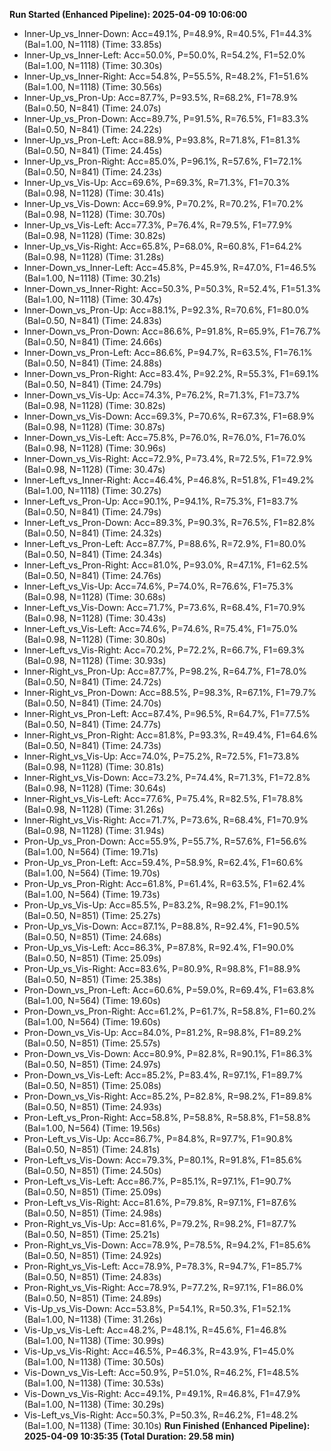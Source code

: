 **Run Started (Enhanced Pipeline): 2025-04-09 10:06:00**
- Inner-Up_vs_Inner-Down: Acc=49.1%, P=48.9%, R=40.5%, F1=44.3% (Bal=1.00, N=1118) (Time: 33.85s)
- Inner-Up_vs_Inner-Left: Acc=50.0%, P=50.0%, R=54.2%, F1=52.0% (Bal=1.00, N=1118) (Time: 30.30s)
- Inner-Up_vs_Inner-Right: Acc=54.8%, P=55.5%, R=48.2%, F1=51.6% (Bal=1.00, N=1118) (Time: 30.56s)
- Inner-Up_vs_Pron-Up: Acc=87.7%, P=93.5%, R=68.2%, F1=78.9% (Bal=0.50, N=841) (Time: 24.07s)
- Inner-Up_vs_Pron-Down: Acc=89.7%, P=91.5%, R=76.5%, F1=83.3% (Bal=0.50, N=841) (Time: 24.22s)
- Inner-Up_vs_Pron-Left: Acc=88.9%, P=93.8%, R=71.8%, F1=81.3% (Bal=0.50, N=841) (Time: 24.45s)
- Inner-Up_vs_Pron-Right: Acc=85.0%, P=96.1%, R=57.6%, F1=72.1% (Bal=0.50, N=841) (Time: 24.23s)
- Inner-Up_vs_Vis-Up: Acc=69.6%, P=69.3%, R=71.3%, F1=70.3% (Bal=0.98, N=1128) (Time: 30.41s)
- Inner-Up_vs_Vis-Down: Acc=69.9%, P=70.2%, R=70.2%, F1=70.2% (Bal=0.98, N=1128) (Time: 30.70s)
- Inner-Up_vs_Vis-Left: Acc=77.3%, P=76.4%, R=79.5%, F1=77.9% (Bal=0.98, N=1128) (Time: 30.82s)
- Inner-Up_vs_Vis-Right: Acc=65.8%, P=68.0%, R=60.8%, F1=64.2% (Bal=0.98, N=1128) (Time: 31.28s)
- Inner-Down_vs_Inner-Left: Acc=45.8%, P=45.9%, R=47.0%, F1=46.5% (Bal=1.00, N=1118) (Time: 30.21s)
- Inner-Down_vs_Inner-Right: Acc=50.3%, P=50.3%, R=52.4%, F1=51.3% (Bal=1.00, N=1118) (Time: 30.47s)
- Inner-Down_vs_Pron-Up: Acc=88.1%, P=92.3%, R=70.6%, F1=80.0% (Bal=0.50, N=841) (Time: 24.83s)
- Inner-Down_vs_Pron-Down: Acc=86.6%, P=91.8%, R=65.9%, F1=76.7% (Bal=0.50, N=841) (Time: 24.66s)
- Inner-Down_vs_Pron-Left: Acc=86.6%, P=94.7%, R=63.5%, F1=76.1% (Bal=0.50, N=841) (Time: 24.88s)
- Inner-Down_vs_Pron-Right: Acc=83.4%, P=92.2%, R=55.3%, F1=69.1% (Bal=0.50, N=841) (Time: 24.79s)
- Inner-Down_vs_Vis-Up: Acc=74.3%, P=76.2%, R=71.3%, F1=73.7% (Bal=0.98, N=1128) (Time: 30.82s)
- Inner-Down_vs_Vis-Down: Acc=69.3%, P=70.6%, R=67.3%, F1=68.9% (Bal=0.98, N=1128) (Time: 30.87s)
- Inner-Down_vs_Vis-Left: Acc=75.8%, P=76.0%, R=76.0%, F1=76.0% (Bal=0.98, N=1128) (Time: 30.96s)
- Inner-Down_vs_Vis-Right: Acc=72.9%, P=73.4%, R=72.5%, F1=72.9% (Bal=0.98, N=1128) (Time: 30.47s)
- Inner-Left_vs_Inner-Right: Acc=46.4%, P=46.8%, R=51.8%, F1=49.2% (Bal=1.00, N=1118) (Time: 30.27s)
- Inner-Left_vs_Pron-Up: Acc=90.1%, P=94.1%, R=75.3%, F1=83.7% (Bal=0.50, N=841) (Time: 24.79s)
- Inner-Left_vs_Pron-Down: Acc=89.3%, P=90.3%, R=76.5%, F1=82.8% (Bal=0.50, N=841) (Time: 24.32s)
- Inner-Left_vs_Pron-Left: Acc=87.7%, P=88.6%, R=72.9%, F1=80.0% (Bal=0.50, N=841) (Time: 24.34s)
- Inner-Left_vs_Pron-Right: Acc=81.0%, P=93.0%, R=47.1%, F1=62.5% (Bal=0.50, N=841) (Time: 24.76s)
- Inner-Left_vs_Vis-Up: Acc=74.6%, P=74.0%, R=76.6%, F1=75.3% (Bal=0.98, N=1128) (Time: 30.68s)
- Inner-Left_vs_Vis-Down: Acc=71.7%, P=73.6%, R=68.4%, F1=70.9% (Bal=0.98, N=1128) (Time: 30.43s)
- Inner-Left_vs_Vis-Left: Acc=74.6%, P=74.6%, R=75.4%, F1=75.0% (Bal=0.98, N=1128) (Time: 30.80s)
- Inner-Left_vs_Vis-Right: Acc=70.2%, P=72.2%, R=66.7%, F1=69.3% (Bal=0.98, N=1128) (Time: 30.93s)
- Inner-Right_vs_Pron-Up: Acc=87.7%, P=98.2%, R=64.7%, F1=78.0% (Bal=0.50, N=841) (Time: 24.72s)
- Inner-Right_vs_Pron-Down: Acc=88.5%, P=98.3%, R=67.1%, F1=79.7% (Bal=0.50, N=841) (Time: 24.70s)
- Inner-Right_vs_Pron-Left: Acc=87.4%, P=96.5%, R=64.7%, F1=77.5% (Bal=0.50, N=841) (Time: 24.77s)
- Inner-Right_vs_Pron-Right: Acc=81.8%, P=93.3%, R=49.4%, F1=64.6% (Bal=0.50, N=841) (Time: 24.73s)
- Inner-Right_vs_Vis-Up: Acc=74.0%, P=75.2%, R=72.5%, F1=73.8% (Bal=0.98, N=1128) (Time: 30.81s)
- Inner-Right_vs_Vis-Down: Acc=73.2%, P=74.4%, R=71.3%, F1=72.8% (Bal=0.98, N=1128) (Time: 30.64s)
- Inner-Right_vs_Vis-Left: Acc=77.6%, P=75.4%, R=82.5%, F1=78.8% (Bal=0.98, N=1128) (Time: 31.26s)
- Inner-Right_vs_Vis-Right: Acc=71.7%, P=73.6%, R=68.4%, F1=70.9% (Bal=0.98, N=1128) (Time: 31.94s)
- Pron-Up_vs_Pron-Down: Acc=55.9%, P=55.7%, R=57.6%, F1=56.6% (Bal=1.00, N=564) (Time: 19.71s)
- Pron-Up_vs_Pron-Left: Acc=59.4%, P=58.9%, R=62.4%, F1=60.6% (Bal=1.00, N=564) (Time: 19.70s)
- Pron-Up_vs_Pron-Right: Acc=61.8%, P=61.4%, R=63.5%, F1=62.4% (Bal=1.00, N=564) (Time: 19.73s)
- Pron-Up_vs_Vis-Up: Acc=85.5%, P=83.2%, R=98.2%, F1=90.1% (Bal=0.50, N=851) (Time: 25.27s)
- Pron-Up_vs_Vis-Down: Acc=87.1%, P=88.8%, R=92.4%, F1=90.5% (Bal=0.50, N=851) (Time: 24.68s)
- Pron-Up_vs_Vis-Left: Acc=86.3%, P=87.8%, R=92.4%, F1=90.0% (Bal=0.50, N=851) (Time: 25.09s)
- Pron-Up_vs_Vis-Right: Acc=83.6%, P=80.9%, R=98.8%, F1=88.9% (Bal=0.50, N=851) (Time: 25.38s)
- Pron-Down_vs_Pron-Left: Acc=60.6%, P=59.0%, R=69.4%, F1=63.8% (Bal=1.00, N=564) (Time: 19.60s)
- Pron-Down_vs_Pron-Right: Acc=61.2%, P=61.7%, R=58.8%, F1=60.2% (Bal=1.00, N=564) (Time: 19.60s)
- Pron-Down_vs_Vis-Up: Acc=84.0%, P=81.2%, R=98.8%, F1=89.2% (Bal=0.50, N=851) (Time: 25.57s)
- Pron-Down_vs_Vis-Down: Acc=80.9%, P=82.8%, R=90.1%, F1=86.3% (Bal=0.50, N=851) (Time: 24.97s)
- Pron-Down_vs_Vis-Left: Acc=85.2%, P=83.4%, R=97.1%, F1=89.7% (Bal=0.50, N=851) (Time: 25.08s)
- Pron-Down_vs_Vis-Right: Acc=85.2%, P=82.8%, R=98.2%, F1=89.8% (Bal=0.50, N=851) (Time: 24.93s)
- Pron-Left_vs_Pron-Right: Acc=58.8%, P=58.8%, R=58.8%, F1=58.8% (Bal=1.00, N=564) (Time: 19.56s)
- Pron-Left_vs_Vis-Up: Acc=86.7%, P=84.8%, R=97.7%, F1=90.8% (Bal=0.50, N=851) (Time: 24.81s)
- Pron-Left_vs_Vis-Down: Acc=79.3%, P=80.1%, R=91.8%, F1=85.6% (Bal=0.50, N=851) (Time: 24.50s)
- Pron-Left_vs_Vis-Left: Acc=86.7%, P=85.1%, R=97.1%, F1=90.7% (Bal=0.50, N=851) (Time: 25.09s)
- Pron-Left_vs_Vis-Right: Acc=81.6%, P=79.8%, R=97.1%, F1=87.6% (Bal=0.50, N=851) (Time: 24.98s)
- Pron-Right_vs_Vis-Up: Acc=81.6%, P=79.2%, R=98.2%, F1=87.7% (Bal=0.50, N=851) (Time: 25.21s)
- Pron-Right_vs_Vis-Down: Acc=78.9%, P=78.5%, R=94.2%, F1=85.6% (Bal=0.50, N=851) (Time: 24.92s)
- Pron-Right_vs_Vis-Left: Acc=78.9%, P=78.3%, R=94.7%, F1=85.7% (Bal=0.50, N=851) (Time: 24.83s)
- Pron-Right_vs_Vis-Right: Acc=78.9%, P=77.2%, R=97.1%, F1=86.0% (Bal=0.50, N=851) (Time: 24.89s)
- Vis-Up_vs_Vis-Down: Acc=53.8%, P=54.1%, R=50.3%, F1=52.1% (Bal=1.00, N=1138) (Time: 31.26s)
- Vis-Up_vs_Vis-Left: Acc=48.2%, P=48.1%, R=45.6%, F1=46.8% (Bal=1.00, N=1138) (Time: 30.99s)
- Vis-Up_vs_Vis-Right: Acc=46.5%, P=46.3%, R=43.9%, F1=45.0% (Bal=1.00, N=1138) (Time: 30.50s)
- Vis-Down_vs_Vis-Left: Acc=50.9%, P=51.0%, R=46.2%, F1=48.5% (Bal=1.00, N=1138) (Time: 30.53s)
- Vis-Down_vs_Vis-Right: Acc=49.1%, P=49.1%, R=46.8%, F1=47.9% (Bal=1.00, N=1138) (Time: 30.29s)
- Vis-Left_vs_Vis-Right: Acc=50.3%, P=50.3%, R=46.2%, F1=48.2% (Bal=1.00, N=1138) (Time: 30.10s)
**Run Finished (Enhanced Pipeline): 2025-04-09 10:35:35 (Total Duration: 29.58 min)**
